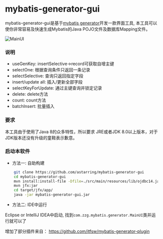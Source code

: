 mybatis-generator-gui
==============

mybatis-generator-gui是基于[mybatis generator](http://www.mybatis.org/generator/index.html)开发一款界面工具, 本工具可以使你非常容易及快速生成Mybatis的Java POJO文件及数据库Mapping文件。

![MainUI](https://pan.baidu.com/s/1eRWnVSe#list/path=%2Fpublic%2Fimage)

### 说明
* useGenKey: insertSelective->record可获取自增主键
* selectOne: 根据查询条件只返回一条记录
* selectSelective: 查询只返回指定字段
* insert/update all: 插入/更新全部字段
* selectKeyForUpdate: 通过主键查询并锁定记录
* delete: delete方法
* count: count方法
* batchInsert: 批量插入

### 要求
本工具由于使用了Java 8的众多特性，所以要求 JRE或者JDK 8.0以上版本，对于JDK版本还没有升级的童鞋表示歉意。

### 启动本软件

* 方法一: 自助构建

```bash
    git clone https://github.com/astarring/mybatis-generator-gui
    cd mybatis-generator-gui
    mvn install:install-file -Dfile=./src/main/resources/lib/ojdbc14.jar -DgroupId=com.oracle -DartifactId=ojdbc14 -Dversion=10.2.0.3.0 -Dpackaging=jar -DgeneratePom=true
    mvn jfx:jar
    cd target/jfx/app/
    java -jar mybatis-generator-gui.jar
```
    
* 方法二: IDE中运行

Eclipse or IntelliJ IDEA中启动, 找到```com.zzg.mybatis.generator.MainUI```类并运行就可以了

    
增加了部分插件来自：
https://github.com/itfsw/mybatis-generator-plugin
